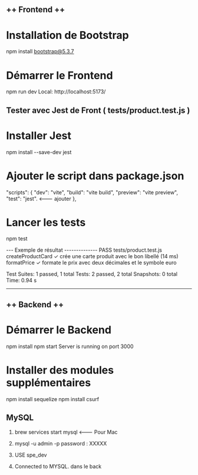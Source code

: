 ## ++ Frontend  ++ 
# Installation de Bootstrap
npm install bootstrap@5.3.7

# Démarrer le Frontend
npm run dev
Local:  http://localhost:5173/


## Tester avec Jest de Front  ( tests/product.test.js )
# Installer Jest
npm install --save-dev jest

# Ajouter le script dans package.json

"scripts": {
    "dev": "vite",
    "build": "vite build",
    "preview": "vite preview",
    "test": "jest". <--- ajouter
  },

# Lancer les tests
npm test

---  Exemple de résultat --------------
 PASS  tests/product.test.js
  createProductCard
    ✓ crée une carte produit avec le bon libellé (14 ms)
  formatPrice
    ✓ formate le prix avec deux décimales et le symbole euro

Test Suites: 1 passed, 1 total
Tests:       2 passed, 2 total
Snapshots:   0 total
Time:        0.94 s

----------------------------------------

## ++ Backend ++
# Démarrer le Backend
npm install
npm start
Server is running on port 3000

# Installer des modules supplémentaires
npm install sequelize
npm install csurf


## MySQL
1. brew services start mysql <--- Pour Mac
1. mysql -u admin -p
password : XXXXX

2. USE spe_dev 
3. Connected to MYSQL. dans le back

